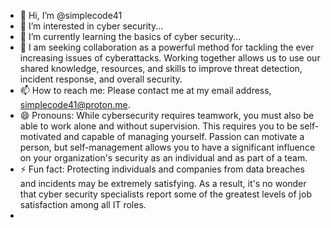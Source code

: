 - 👋 Hi, I’m @simplecode41
- 👀 I’m interested in cyber security...
- 🌱 I’m currently learning the basics of cyber security...
- 💞️ I am seeking collaboration as a powerful method for tackling the ever increasing issues of cyberattacks. Working together allows us to use our shared knowledge, resources, and skills to improve threat detection, incident response, and overall security.
- 📫 How to reach me: Please contact me at my email address, simplecode41@proton.me.
- 😄 Pronouns: While cybersecurity requires teamwork, you must also be able to work alone and without supervision. This requires you to be self-motivated and capable of managing yourself. Passion can motivate a person, but self-management allows you to have a significant influence on your organization's security as an individual and as part of a team.
- ⚡ Fun fact: Protecting individuals and companies from data breaches and incidents may be extremely satisfying. As a result, it's no wonder that cyber security specialists report some of the greatest levels of job satisfaction among all IT roles.
-
<!---
simplecode41/simplecode41 is a ✨ special ✨ repository because its `README.md` (this file) appears on your GitHub profile.
You can click the Preview link to take a look at your changes.
--->

